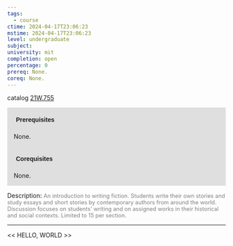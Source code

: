 ```yaml
---
tags:
  - course
ctime: 2024-04-17T23:06:23
mstime: 2024-04-17T23:06:23
level: undergraduate
subject: 
university: mit
completion: open
percentage: 0
prereq: None.
coreq: None.
---
```


catalog [21W.755](http://student.mit.edu/catalog/m21Wb.html#21W.755)

<span style="display: block; padding: 15px; background-color: rgb(100, 100, 100, 0.2);"><font id="m_prereq2681_0" style="display: block; font-family: Arial, sans-serif; font-weight: bold; padding: 5px">Prerequisites</font><br><span id="prereq2681_0">None.</span></span>
<span style="display: block; padding: 15px; background-color: rgb(100, 100, 100, 0.2);"><font id="m_coreq2681_0" style="display: block; font-family: Arial, sans-serif; font-weight: bold; padding: 5px">Corequisites</font><br><span id="coreq2681_0">None.</span></span>

<font style="">Description:</font>
<font style="color: grey; font-size: 0.8rem;">An introduction to writing fiction. Students write their own stories and study essays and short stories by contemporary authors from around the world. Discussion focuses on students' writing and on assigned works in their historical and social contexts. Limited to 15 per section.</font>



---

<< HELLO, WORLD >>
